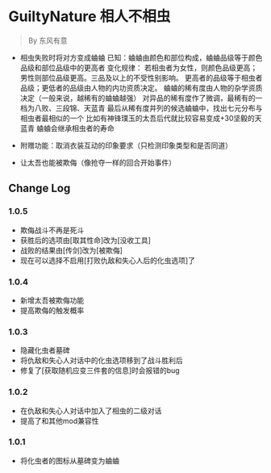 # GuiltyNature 相人不相虫
> By 东风有意

- 相虫失败时将对方变成蛐蛐
	已知：蛐蛐由颜色和部位构成，蛐蛐品级等于颜色品级和部位品级中的更高者
	变化规律：
		若相虫者为女性，则颜色品级更高；男性则部位品级更高。三品及以上的不受性别影响。
		更高者的品级等于相虫者品级；更低者的品级由人物的内功资质决定。
		蛐蛐的稀有度由人物的杂学资质决定（一般来说，越稀有的蛐蛐越强）
			对异品的稀有度作了微调，最稀有的一档为八败、三段锦、天蓝青
		最后从稀有度并列的候选蛐蛐中，找出七元分布与相虫者最相似的一个
			比如有神锋璞玉的太吾后代就比较容易变成+30坚毅的天蓝青
		蛐蛐会继承相虫者的寿命
	
- 附赠功能：取消衣装互动的印象要求（只检测印象类型和是否同道）
- 让太吾也能被欺侮（像抢夺一样的回合开始事件）

## Change Log
### 1.0.5
- 欺侮战斗不再是死斗
- 获胜后的选项由[取其性命]改为[没收工具]
- 战败的结果由[传剑]改为[被欺侮]
- 现在可以选择不启用[打败仇敌和失心人后的化虫选项]了
### 1.0.4
- 新增太吾被欺侮功能
- 提高欺侮的触发概率
### 1.0.3
- 隐藏化虫者墓碑
- 将仇敌和失心人对话中的化虫选项移到了战斗胜利后
- 修复了[获取随机应变三件套的信息]时会报错的bug
### 1.0.2
- 在仇敌和失心人对话中加入了相虫的二级对话
- 提高了和其他mod兼容性
### 1.0.1
- 将化虫者的图标从墓碑变为蛐蛐